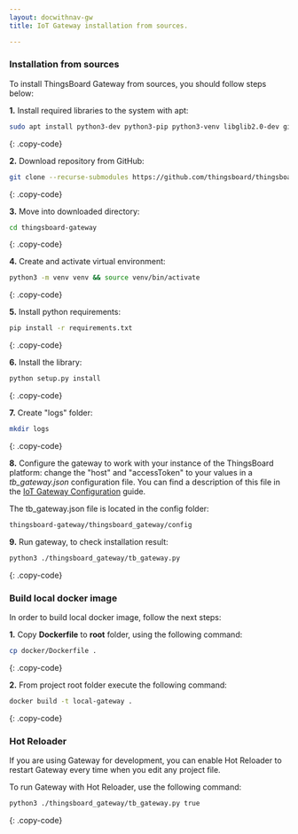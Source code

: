 ```yaml
---
layout: docwithnav-gw
title: IoT Gateway installation from sources.

---
```


### Installation from sources

To install ThingsBoard Gateway from sources, you should follow steps below:    
  
**1.** Install required libraries to the system with apt:
```bash
sudo apt install python3-dev python3-pip python3-venv libglib2.0-dev git
```
{: .copy-code}

**2.** Download repository from GitHub:
```bash
git clone --recurse-submodules https://github.com/thingsboard/thingsboard-gateway.git --depth 1
```
{: .copy-code}

**3.** Move into downloaded directory:
```bash
cd thingsboard-gateway
```
{: .copy-code}

**4.** Create and activate virtual environment:
```bash
python3 -m venv venv && source venv/bin/activate
```
{: .copy-code}

**5.** Install python requirements:
```bash
pip install -r requirements.txt
```
{: .copy-code}

**6.** Install the library:
```bash
python setup.py install
```
{: .copy-code}

**7.** Create "logs" folder:
```bash
mkdir logs
```
{: .copy-code}

**8.** Configure the gateway to work with your instance of the ThingsBoard platform: change the "host" and "accessToken" to your values in a *tb_gateway.json* configuration file.
You can find a description of this file in the [IoT Gateway Configuration](/docs/iot-gateway/configuration/#general-configuration-file) guide.

The tb_gateway.json file is located in the config folder:

```bash
thingsboard-gateway/thingsboard_gateway/config
```

**9.** Run gateway, to check installation result:
```bash
python3 ./thingsboard_gateway/tb_gateway.py
```
{: .copy-code}

### Build local docker image

In order to build local docker image, follow the next steps:

**1.** Copy **Dockerfile** to **root** folder, using the following command:

```bash
cp docker/Dockerfile .
```
{: .copy-code}

**2.** From project root folder execute the following command:

```bash
docker build -t local-gateway . 
```
{: .copy-code}

### Hot Reloader

If you are using Gateway for development, you can enable Hot Reloader to restart Gateway every time when you edit any project file.

To run Gateway with Hot Reloader, use the following command:
```bash
python3 ./thingsboard_gateway/tb_gateway.py true
```
{: .copy-code}